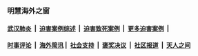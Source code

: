 
### 明慧海外之窗

####  [武汉肺炎](indexes/365.md?t=04200401) &nbsp;|&nbsp;  [迫害案例综述](indexes/328.md?t=04200401) &nbsp;|&nbsp; [迫害致死案例](indexes/277.md?t=04200401)  &nbsp;|&nbsp; [更多迫害案例](indexes/81.md?t=04200401)  &nbsp;|&nbsp; 
####  [时事评论](indexes/19.md?t=04200401) &nbsp;|&nbsp; [海外简讯](indexes/245.md?t=04200401)&nbsp;|&nbsp;  [社会支持](indexes/140.md?t=04200401) &nbsp;|&nbsp; [褒奖决议](indexes/282.md?t=04200401) &nbsp;|&nbsp; [社区报道](indexes/91.md?t=04200401)  &nbsp;|&nbsp; [天人之间](indexes/78.md?t=04200401) 

